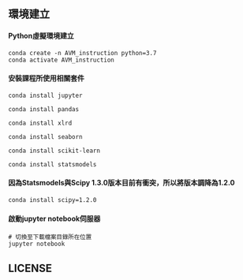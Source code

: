 ## 環境建立
#### Python虛擬環境建立
```
conda create -n AVM_instruction python=3.7
conda activate AVM_instruction
```

#### 安裝課程所使用相關套件
```
conda install jupyter

conda install pandas

conda install xlrd

conda install seaborn

conda install scikit-learn

conda install statsmodels
```

#### 因為Statsmodels與Scipy 1.3.0版本目前有衝突，所以將版本調降為1.2.0
```
conda install scipy=1.2.0
```

#### 啟動jupyter notebook伺服器
```
# 切換至下載檔案目錄所在位置
jupyter notebook
```
## LICENSE
